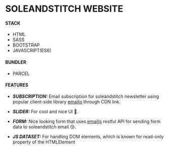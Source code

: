 # SOLEANDSTITCH WEBSITE

#### STACK

- HTML
- SASS
- BOOTSTRAP
- JAVASCRIPT(ES6)

#### BUNDLER

- PARCEL

#### FEATURES

- **_SUBSCRIPTION:_** Email subscription for soleandstitch newsletter using popular client-side library [emailjs](https://www.emailjs.com/) through CDN link.

- **_SLIDER:_** For cool and nice UI 🥰.

- **_FORM:_** Nice looking form that uses [emailjs](https://www.emailjs.com/) restful API for sending form data to soleandstitch email 😚.

- **_JS DATASET:_** For handling DOM elements, which is known for read-only property of the HTMLElement
